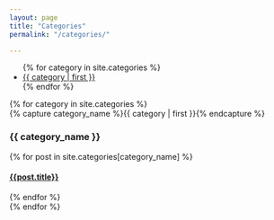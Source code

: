 ```yaml
---
layout: page
title: "Categories"
permalink: "/categories/"

---
```


<ul class="category-cloud">
{% for category in site.categories %}
  <li style="font-size: {{ category | last | size | times: 100 | divided_by: site.categories.size | plus: 70  }}%">
    <a href="#{{ category | first | slugize }}">
      {{ category | first }}
    </a>
  </li>
{% endfor %}
</ul>

<div id="archives">
{% for category in site.categories %}
  <div class="archive-group">
    {% capture category_name %}{{ category | first }}{% endcapture %}
    <h3 id="#{{ category_name | slugize }}">{{ category_name }}</h3>
    <a name="{{ category_name | slugize }}"></a>
    {% for post in site.categories[category_name] %}
    <article class="archive-item">
      <h4><a href="{{ root_url }}{{ post.url }}">{{post.title}}</a></h4>
    </article>
    {% endfor %}
  </div>
{% endfor %}
</div>


